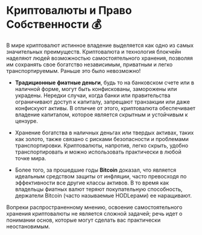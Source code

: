 # Криптовалюты и Право Собственности 💰

В мире криптовалют истинное владение выделяется как одно из самых значительных преимуществ. Криптовалюта и технология блокчейн наделяют людей возможностью самостоятельного хранения, позволяя им сохранять свое богатство независимым, приватным и легко транспортируемым. Раньше это было невозможно!

- **Традиционные фиатные деньги**, будь то на банковском счете или в наличной форме, могут быть конфискованы, заморожены или украдены. Нередки случаи, когда банки или правительства ограничивают доступ к капиталу, запрещают транзакции или даже конфискуют активы. В отличие от этого, криптовалюта обеспечивает владение капиталом, которое является скрытным и устойчивым к цензуре.


- Хранение богатства в наличных деньгах или твердых активах, таких как золото, также связано с рисками безопасности и проблемами транспортировки. Криптовалюты, напротив, легко скрыть, удобно транспортировать и можно использовать практически в любой точке мира.


- Более того, за прошедшие годы **Bitcoin** доказал, что является идеальным средством защиты от инфляции, часто превосходя по эффективности все другие классы активов. В то время как владельцы фиатных валют теряют покупательную способность, держатели Bitcoin (часто называемые HODLерами) ее наращивают.

Вопреки распространенному мнению, освоение самостоятельного хранения криптовалюты не является сложной задачей; речь идет о понимании основ, которые могут сделать вас практически неостановимым.
